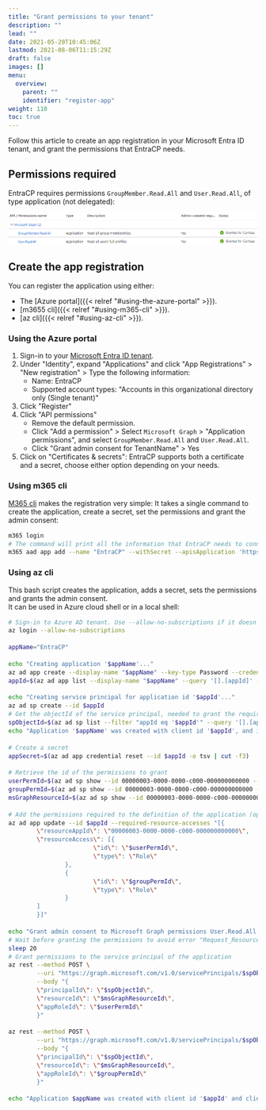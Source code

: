 ```yaml
---
title: "Grant permissions to your tenant"
description: ""
lead: ""
date: 2021-05-20T10:45:06Z
lastmod: 2021-08-06T11:15:29Z
draft: false
images: []
menu:
  overview:
    parent: ""
    identifier: "register-app"
weight: 110
toc: true
---
```


Follow this article to create an app registration in your Microsoft Entra ID tenant, and grant the permissions that EntraCP needs.

## Permissions required

EntraCP requires permissions `GroupMember.Read.All` and `User.Read.All`, of type application (not delegated):

![Image](assets/images/aad-entracp-permissions.png "At the end of the configuration, the permissions should be exactly like this.")

## Create the app registration

You can register the application using either:

- The [Azure portal]({{< relref "#using-the-azure-portal" >}}).
- [m3655 cli]({{< relref "#using-m365-cli" >}}).
- [az cli]({{< relref "#using-az-cli" >}}).

### Using the Azure portal

1. Sign-in to your [Microsoft Entra ID tenant](https://entra.microsoft.com/).
1. Under "Identity", expand "Applications" and click "App Registrations" > "New registration" > Type the following information:
    * Name: EntraCP
    * Supported account types: "Accounts in this organizational directory only (Single tenant)"
1. Click "Register"
1. Click "API permissions"
    * Remove the default permission.
    * Click "Add a permission" > Select `Microsoft Graph` > "Application permissions", and select `GroupMember.Read.All` and `User.Read.All`.
    * Click "Grant admin consent for TenantName" > Yes
1. Click on "Certificates & secrets": EntraCP supports both a certificate and a secret, choose either option depending on your needs.

### Using m365 cli

[M365 cli](https://pnp.github.io/cli-microsoft365/) makes the registration very simple: It takes a single command to create the application, create a secret, set the permissions and grant the admin consent:

```bash
m365 login
# The command will print all the information that EntraCP needs to connect.
m365 aad app add --name "EntraCP" --withSecret --apisApplication 'https://graph.microsoft.com/User.Read.All,https://graph.microsoft.com/GroupMember.Read.All' --grantAdminConsent
```

### Using az cli

This bash script creates the application, adds a secret, sets the permissions and grants the admin consent.  
It can be used in Azure cloud shell or in a local shell:

```bash
# Sign-in to Azure AD tenant. Use --allow-no-subscriptions if it doesn't have a subscription
az login --allow-no-subscriptions

appName="EntraCP"

echo "Creating application '$appName'..."
az ad app create --display-name "$appName" --key-type Password --credential-description 'client secret'
appId=$(az ad app list --display-name "$appName" --query '[].[appId]' -o tsv)

echo "Creating service principal for application id '$appId'..."
az ad sp create --id $appId
# Get the objectId of the service principal, needed to grant the required permissions
spObjectId=$(az ad sp list --filter "appId eq '$appId'" --query '[].[appId, objectId, appDisplayName]' -o tsv | cut -f2)
echo "Application '$appName' was created with client id '$appId', and its service principal with objectId '$spObjectId'"

# Create a secret
appSecret=$(az ad app credential reset --id $appId -o tsv | cut -f3)

# Retrieve the id of the permissions to grant
userPermId=$(az ad sp show --id 00000003-0000-0000-c000-000000000000 --query "appRoles[?value=='User.Read.All'].id" --output tsv)
groupPermId=$(az ad sp show --id 00000003-0000-0000-c000-000000000000 --query "appRoles[?value=='GroupMember.Read.All'].id" --output tsv)
msGraphResourceId=$(az ad sp show --id 00000003-0000-0000-c000-000000000000 --query "objectId" --output tsv)

# Add the permissions required to the definition of the application (optional as it is just a declaration of the permissions needed)
az ad app update --id $appId --required-resource-accesses "[{
        \"resourceAppId\": \"00000003-0000-0000-c000-000000000000\",
        \"resourceAccess\": [{
                        \"id\": \"$userPermId\",
                        \"type\": \"Role\"
                },
                {
                        \"id\": \"$groupPermId\",
                        \"type\": \"Role\"
                }
        ]
        }]"

echo "Grant admin consent to Microsoft Graph permissions User.Read.All (id '$userPermId') and GroupMember.Read.All (id '$groupPermId') for service principal '$spObjectId'..."
# Wait before granting the permissions to avoid error "Request_ResourceNotFound" on the service principal just created
sleep 20
# Grant permissions to the service principal of the application
az rest --method POST \
        --uri "https://graph.microsoft.com/v1.0/servicePrincipals/$spObjectId/appRoleAssignments" \
        --body "{
        \"principalId\": \"$spObjectId\",
        \"resourceId\": \"$msGraphResourceId\",
        \"appRoleId\": \"$userPermId\"
        }"

az rest --method POST \
        --uri "https://graph.microsoft.com/v1.0/servicePrincipals/$spObjectId/appRoleAssignments" \
        --body "{
        \"principalId\": \"$spObjectId\",
        \"resourceId\": \"$msGraphResourceId\",
        \"appRoleId\": \"$groupPermId\"
        }"

echo "Application $appName was created with client id '$appId' and client secret '$appSecret'"
```

